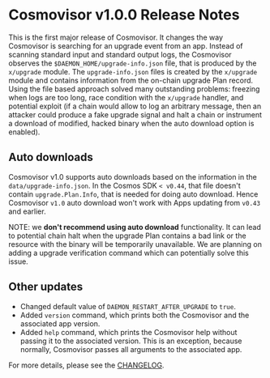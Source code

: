 # Cosmovisor v1.0.0 Release Notes

This is the first major release of Cosmovisor.
It changes the way Cosmovisor is searching for an upgrade event from an app.
Instead of scanning standard input and standard output logs, the Cosmovisor
observes the `$DAEMON_HOME/upgrade-info.json` file, that is produced by the
`x/upgrade` module. The `upgrade-info.json` files is created by the `x/upgrade`
module and contains information from the on-chain upgrade Plan record.
Using the file based approach solved many outstanding problems: freezing when
logs are too long, race condition with the `x/upgrade` handler, and potential
exploit (if a chain would allow to log an arbitrary message, then an attacker
could produce a fake upgrade signal and halt a chain or instrument a download
of modified, hacked binary when the auto download option is enabled).

## Auto downloads

Cosmovisor v1.0 supports auto downloads based on the information in the
`data/upgrade-info.json`. In the Cosmos SDK `< v0.44`, that file doesn't contain
`upgrade.Plan.Info`, that is needed for doing auto download. Hence Cosmovisor `v1.0`
auto download won't work with Apps updating from `v0.43` and earlier.

NOTE: we **don't recommend using auto download** functionality. It can lead to potential
chain halt when the upgrade Plan contains a bad link or the resource with the
binary will be temporarily unavailable. We are planning on adding a upgrade
verification command which can potentially solve this issue.

## Other updates

+ Changed default value of `DAEMON_RESTART_AFTER_UPGRADE` to `true`.
+ Added `version` command, which prints both the Cosmovisor and the associated app version.
+ Added `help`  command, which prints the Cosmovisor help without passing it to the associated version. This is an exception, because normally, Cosmovisor passes all arguments to the associated app.

For more details, please see the [CHANGELOG](https://github.com/cosmos/cosmos-sdk/blob/cosmovisor/v1.0.0/cosmovisor/CHANGELOG.md).
